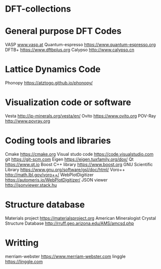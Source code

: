 # DFT-collections

# General purpose DFT Codes
VASP www.vasp.at
Quantum-espresso https://www.quantum-espresso.org
DFTB+ https://www.dftbplus.org
Calypso http://www.calypso.cn


# Lattice Dynamics Code
Phonopy https://atztogo.github.io/phonopy/


# Visualization code or software
Vesta http://jp-minerals.org/vesta/en/
Ovito https://www.ovito.org
POV-Ray http://www.povray.org


# Coding tools and libraries
Cmake https://cmake.org
Visual studo code https://code.visualstudio.com
git https://git-scm.com
Eigen  https://eigen.tuxfamily.org/dox/
Qt https://www.qt.io
Boost C++ library https://www.boost.org
GNU Scientific Library https://www.gnu.org/software/gsl/doc/html/
Voro++ http://math.lbl.gov/voro++/
WebPlotDigitizer https://automeris.io/WebPlotDigitizer/
JSON viewer http://jsonviewer.stack.hu



# Structure database
Materials project https://materialsproject.org
American Mineralogist Crystal Structure Database http://rruff.geo.arizona.edu/AMS/amcsd.php

# Writting
merriam-webster https://www.merriam-webster.com
linggle https://linggle.com

